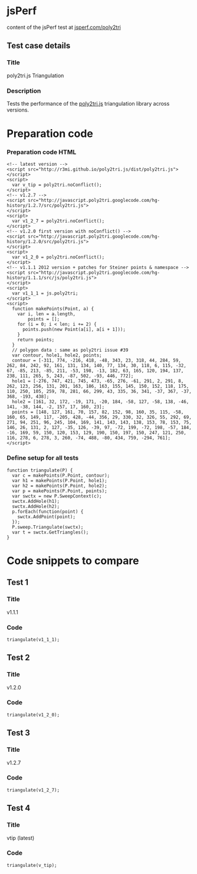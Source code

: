 jsPerf
======

content of the jsPerf test at
[jsperf.com/poly2tri](http://jsperf.com/poly2tri/3) 


Test case details
-----------------

### Title
poly2tri.js Triangulation


### Description
Tests the performance of the [poly2tri.js] triangulation library across versions.

[poly2tri.js]: https://github.com/r3mi/poly2tri.js


Preparation code
================

### Preparation code HTML

    <!-- latest version -->
    <script src="http://r3mi.github.io/poly2tri.js/dist/poly2tri.js">
    </script>
    <script>
      var v_tip = poly2tri.noConflict();
    </script>
    <!-- v1.2.7 -->
    <script src="http://javascript.poly2tri.googlecode.com/hg-history/1.2.7/src/poly2tri.js">
    </script>
    <script>
      var v1_2_7 = poly2tri.noConflict();
    </script>
    <!-- v1.2.0 first version with noConflict() -->
    <script src="http://javascript.poly2tri.googlecode.com/hg-history/1.2.0/src/poly2tri.js">
    </script>
    <script>
      var v1_2_0 = poly2tri.noConflict();
    </script>
    <!-- v1.1.1 2012 version + patches for Steiner points & namespace -->
    <script src="http://javascript.poly2tri.googlecode.com/hg-history/1.1.1/src/js/poly2tri.js">
    </script>
    <script>
      var v1_1_1 = js.poly2tri;
    </script>
    <script>
      function makePoints(Point, a) {
        var i, len = a.length,
            points = [];
        for (i = 0; i < len; i += 2) {
          points.push(new Point(a[i], a[i + 1]));
        }
        return points;
      }
      // polygon data : same as poly2tri issue #39
      var contour, hole1, hole2, points;
      contour = [-311, 774, -216, 418, -48, 343, 23, 318, 44, 284, 59, 262, 84, 242, 92, 161, 131, 134, 140, 77, 134, 30, 118, 6, 115, -32, 67, -85, 213, -85, 211, -53, 198, -13, 182, 63, 165, 120, 194, 137, 238, 111, 265, 5, 243, -87, 502, -93, 446, 772];
      hole1 = [-276, 747, 421, 745, 473, -65, 276, -61, 291, 2, 291, 8, 262, 123, 256, 131, 201, 163, 186, 163, 155, 145, 150, 152, 118, 175, 110, 250, 105, 259, 78, 281, 66, 299, 43, 335, 36, 341, -37, 367, -37, 368, -193, 438];
      hole2 = [161, 32, 172, -19, 171, -20, 184, -58, 127, -58, 138, -46, 141, -38, 144, -2, 157, 17, 160, 23];
      points = [148, 127, 161, 70, 157, 82, 152, 98, 160, 35, 115, -58, 160, 65, 149, 117, -205, 428, -44, 356, 29, 330, 32, 326, 55, 292, 69, 271, 94, 251, 96, 245, 104, 169, 141, 143, 143, 138, 153, 78, 153, 75, 146, 26, 131, 2, 127, -35, 126, -39, 97, -72, 199, -72, 198, -57, 184, -16, 169, 59, 150, 120, 153, 129, 190, 150, 197, 150, 247, 121, 250, 116, 278, 6, 278, 3, 260, -74, 488, -80, 434, 759, -294, 761];
    </script>


### Define setup for all tests

    function triangulate(P) {
      var c = makePoints(P.Point, contour);
      var h1 = makePoints(P.Point, hole1);
      var h2 = makePoints(P.Point, hole2);
      var p = makePoints(P.Point, points);
      var swctx = new P.SweepContext(c);
      swctx.AddHole(h1);
      swctx.AddHole(h2);
      p.forEach(function(point) {
        swctx.AddPoint(point);
      });
      P.sweep.Triangulate(swctx);
      var t = swctx.GetTriangles();
    }


Code snippets to compare
========================

Test 1
------

### Title 
v1.1.1

### Code 
    triangulate(v1_1_1);


Test 2
------

### Title 
v1.2.0

### Code
    triangulate(v1_2_0);


Test 3
------

### Title 
v1.2.7

### Code
    triangulate(v1_2_7);


Test 4
------

### Title 
vtip (latest)

### Code
    triangulate(v_tip);
